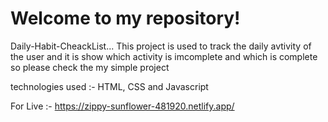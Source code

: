 # Welcome to my repository!

Daily-Habit-CheackList... This project is used to track the daily avtivity of the user and it is show which activity is imcomplete and which is complete so please check the my simple project

technologies used :- HTML, CSS and Javascript

For Live :- https://zippy-sunflower-481920.netlify.app/
